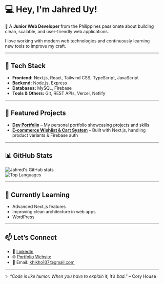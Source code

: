 # 💻 Hey, I'm Jahred Uy!  

👋 A **Junior Web Developer** from the Philippines passionate about building clean, scalable, and user-friendly web applications.  

I love working with modern web technologies and continuously learning new tools to improve my craft.  

---

## 🚀 Tech Stack  
- **Frontend:** Next.js, React, Tailwind CSS, TypeScript, JavaScript  
- **Backend:** Node.js, Express  
- **Databases:** MySQL, Firebase  
- **Tools & Others:** Git, REST APIs, Vercel, Netlify  

---

## 📂 Featured Projects  
- [**Dev Portfolio**](#) – My personal portfolio showcasing projects and skills  
- [**E-commerce Wishlist & Cart System**](#) – Built with Next.js, handling product variants & Firebase auth  

---

## 📊 GitHub Stats  
![Jahred's GitHub stats](https://github-readme-stats.vercel.app/api?username=Jahjah07&show_icons=true&theme=tokyonight)  
![Top Languages](https://github-readme-stats.vercel.app/api/top-langs/?username=Jahjah07&layout=compact&theme=tokyonight)  

---

## 🌱 Currently Learning  
- Advanced Next.js features  
- Improving clean architecture in web apps
- WordPress

---

## 📫 Let’s Connect  
- 💼 [LinkedIn](#)  
- 🌐 [Portfolio Website](https://jahreduy.netlify.app/)  
- 📧 Email: [khikho107@gmail.com](mailto:khikho107@gmail.com)  

---

✨ *“Code is like humor. When you have to explain it, it’s bad.”* – Cory House  
